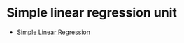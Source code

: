 # Simple linear regression unit

- [Simple Linear Regression](https://github.com/matackett/intro-regression-slides/blob/master/slr/slr-intro.html#1)

